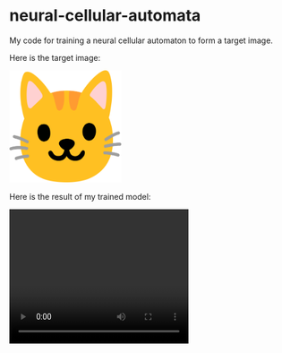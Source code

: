 # neural-cellular-automata
My code for training a neural cellular automaton to form a target image.

<p>Here is the target image:</p>
<img src="cat-face-emoji-2048x1821-x3kf878r.png" width=200 height=200>

<p>Here is the result of my trained model:</p>
<video width="320" height="240" controls>
  <source src="out.mp4" type="video/mp4">
</video>
